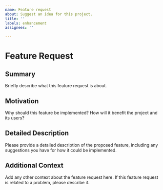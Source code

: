 ```yaml
---
name: Feature request
about: Suggest an idea for this project.
title: ''
labels: enhancement
assignees: ''

---
```


# Feature Request

## Summary

Briefly describe what this feature request is about.

## Motivation

Why should this feature be implemented? How will it benefit the project and its users?

## Detailed Description

Please provide a detailed description of the proposed feature, including any suggestions you have for how it could be implemented.

## Additional Context

Add any other context about the feature request here. If this feature request is related to a problem, please describe it.
